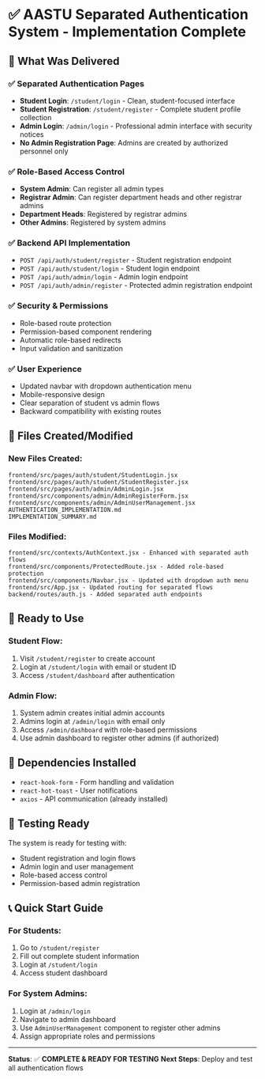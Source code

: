 # ✅ AASTU Separated Authentication System - Implementation Complete

## 🎯 What Was Delivered

### ✅ **Separated Authentication Pages**
- **Student Login**: `/student/login` - Clean, student-focused interface
- **Student Registration**: `/student/register` - Complete student profile collection
- **Admin Login**: `/admin/login` - Professional admin interface with security notices
- **No Admin Registration Page**: Admins are created by authorized personnel only

### ✅ **Role-Based Access Control**
- **System Admin**: Can register all admin types
- **Registrar Admin**: Can register department heads and other registrar admins
- **Department Heads**: Registered by registrar admins
- **Other Admins**: Registered by system admins

### ✅ **Backend API Implementation**
- `POST /api/auth/student/register` - Student registration endpoint
- `POST /api/auth/student/login` - Student login endpoint
- `POST /api/auth/admin/login` - Admin login endpoint
- `POST /api/auth/admin/register` - Protected admin registration endpoint

### ✅ **Security & Permissions**
- Role-based route protection
- Permission-based component rendering
- Automatic role-based redirects
- Input validation and sanitization

### ✅ **User Experience**
- Updated navbar with dropdown authentication menu
- Mobile-responsive design
- Clear separation of student vs admin flows
- Backward compatibility with existing routes

## 📁 Files Created/Modified

### **New Files Created:**
```
frontend/src/pages/auth/student/StudentLogin.jsx
frontend/src/pages/auth/student/StudentRegister.jsx
frontend/src/pages/auth/admin/AdminLogin.jsx
frontend/src/components/admin/AdminRegisterForm.jsx
frontend/src/components/admin/AdminUserManagement.jsx
AUTHENTICATION_IMPLEMENTATION.md
IMPLEMENTATION_SUMMARY.md
```

### **Files Modified:**
```
frontend/src/contexts/AuthContext.jsx - Enhanced with separated auth flows
frontend/src/components/ProtectedRoute.jsx - Added role-based protection
frontend/src/components/Navbar.jsx - Updated with dropdown auth menu
frontend/src/App.jsx - Updated routing for separated flows
backend/routes/auth.js - Added separated auth endpoints
```

## 🚀 Ready to Use

### **Student Flow:**
1. Visit `/student/register` to create account
2. Login at `/student/login` with email or student ID
3. Access `/student/dashboard` after authentication

### **Admin Flow:**
1. System admin creates initial admin accounts
2. Admins login at `/admin/login` with email only
3. Access `/admin/dashboard` with role-based permissions
4. Use admin dashboard to register other admins (if authorized)

## 🔧 Dependencies Installed
- `react-hook-form` - Form handling and validation
- `react-hot-toast` - User notifications
- `axios` - API communication (already installed)

## 🧪 Testing Ready
The system is ready for testing with:
- Student registration and login flows
- Admin login and user management
- Role-based access control
- Permission-based admin registration

## 📞 Quick Start Guide

### For Students:
1. Go to `/student/register`
2. Fill out complete student information
3. Login at `/student/login`
4. Access student dashboard

### For System Admins:
1. Login at `/admin/login` 
2. Navigate to admin dashboard
3. Use `AdminUserManagement` component to register other admins
4. Assign appropriate roles and permissions

---

**Status**: ✅ **COMPLETE & READY FOR TESTING**
**Next Steps**: Deploy and test all authentication flows